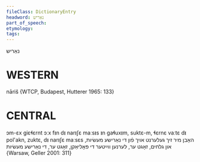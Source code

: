 ```yaml
---
fileClass: DictionaryEntry
headword: נאַריש
part_of_speech: 
etymology: 
tags: 
---
```

נאַריש

WESTERN
========

nāriš {WTCP, Budapest, Hutterer 1965: 133}

CENTRAL
========

ɔm-ɛx giɛɬɛrnt ɔːx fᵻn dᵻ narᵻʃɛ maːsᵻs ᵻn gaɬuxᵻm, suktɛ-m, ɬɛrnɛ vaːtɛ dᵻ pol'akn, zuktɛ, dᵻ narᵻʃɛ maːsɛs האָבן מיר זיך געלערנט אויך פֿון די נאַרישע מעשׂיות, און גלחים, זאָגט ער, לערנען ווײַטער די פּאָליאַקן, זאָגט ער, די נאַרישע מעשׂיות {Warsaw, Geller 2001: 311}
